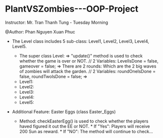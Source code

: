 # PlantVSZombies---OOP-Project
Instructor: Mr. Tran Thanh Tung - Tuesday Morning

@Author: Phan Nguyen Xuan Phuc

- The Level class includes 5 sub-class: Level1, Level2, Level3, Level4, Level5.
  + The super class Level:
        => "update()" method is used to check whether the game is over or NOT. // 2 Variables: LevelIsDone = false, gameover = false;
        => There are 2 rounds: Which are the 2 big waves of zombies will attack the garden. // 2 Variables: roundOneIsDone = false, roundTwoIsDone = false;
        => 
  + Level1: 
  + Level2: 
  + Level3:
  + Level4:
  + Level5: 
  
- Additional Feature: Easter Eggs (class Easter_Eggs)
  + Method: checkEasterEgg() is used to check whether the players haved figured it out the EE or NOT.
            * If "Yes": Players will receive 200 Sun as reward.
            * If "NO": The method will continue to check...
            

